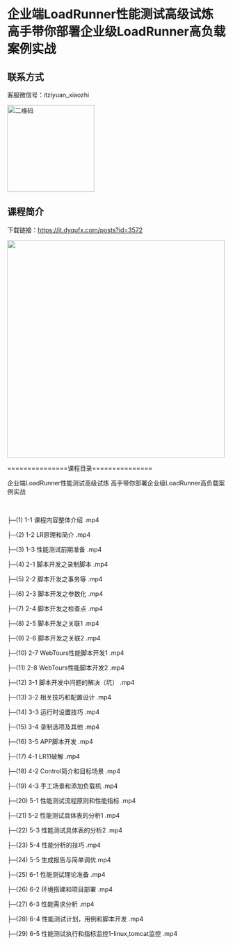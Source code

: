 # 企业端LoadRunner性能测试高级试炼 高手带你部署企业级LoadRunner高负载案例实战

## 联系方式

客服微信号：itziyuan_xiaozhi

<img src="https://ziyuanyun.oss-cn-guangzhou.aliyuncs.com/common/20240614073449/666b82192834a.jpg" width="200" height="200" alt="二维码">

## 课程简介

下载链接：https://it.dyqufx.com/posts?id=3572

<img src="https://ziyuanyun.oss-cn-guangzhou.aliyuncs.com/yun/20240515185226/664493eaa9830.jpg" width="500" alt="">

  ===============课程目录===============

 企业端LoadRunner性能测试高级试炼 高手带你部署企业级LoadRunner高负载案例实战



 &nbsp;

 ├─(1) 1-1 课程内容整体介绍 .mp4

 ├─(2) 1-2 LR原理和简介 .mp4

 ├─(3) 1-3 性能测试前期准备 .mp4

 ├─(4) 2-1 脚本开发之录制脚本 .mp4

 ├─(5) 2-2 脚本开发之事务等 .mp4

 ├─(6) 2-3 脚本开发之参数化 .mp4

 ├─(7) 2-4 脚本开发之检查点 .mp4

 ├─(8) 2-5 脚本开发之关联1 .mp4

 ├─(9) 2-6 脚本开发之关联2 .mp4

 ├─(10) 2-7 WebTours性能脚本开发1 .mp4

 ├─(11) 2-8 WebTours性能脚本开发2 .mp4

 ├─(12) 3-1 脚本开发中问题的解决（坑） .mp4

 ├─(13) 3-2 相关技巧和配置设计 .mp4

 ├─(14) 3-3 运行时设置技巧 .mp4

 ├─(15) 3-4 录制选项及其他 .mp4

 ├─(16) 3-5 APP脚本开发 .mp4

 ├─(17) 4-1 LR11破解 .mp4

 ├─(18) 4-2 Control简介和目标场景 .mp4

 ├─(19) 4-3 手工场景和添加负载机 .mp4

 ├─(20) 5-1 性能测试流程原则和性能指标 .mp4

 ├─(21) 5-2 性能测试具体表的分析1 .mp4

 ├─(22) 5-3 性能测试具体表的分析2 .mp4

 ├─(23) 5-4 性能分析的技巧 .mp4

 ├─(24) 5-5 生成报告与简单调优.mp4

 ├─(25) 6-1 性能测试理论准备 .mp4

 ├─(26) 6-2 环境搭建和项目部署 .mp4

 ├─(27) 6-3 性能需求分析 .mp4

 ├─(28) 6-4 性能测试计划，用例和脚本开发 .mp4

 ├─(29) 6-5 性能测试执行和指标监控1-linux,tomcat监控 .mp4

  
